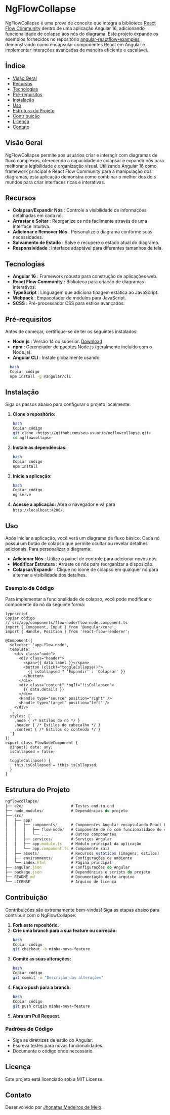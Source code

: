 # NgFlowCollapse

NgFlowCollapse é uma prova de conceito que integra a biblioteca [React Flow Community](https://reactflow.dev/) dentro de uma aplicação Angular 16, adicionando funcionalidade de colapso aos nós do diagrama. Este projeto expande os exemplos fornecidos no repositório [angular-reactflow-examples](https://github.com/relliv/angular-reactflow-examples), demonstrando como encapsular componentes React em Angular e implementar interações avançadas de maneira eficiente e escalável.

## Índice

* [Visão Geral](#visão-geral)
* [Recursos](#recursos)
* [Tecnologias](#tecnologias)
* [Pré-requisitos](#pré-requisitos)
* [Instalação](#instalação)
* [Uso](#uso)
* [Estrutura do Projeto](#estrutura-do-projeto)
* [Contribuição](#contribuição)
* [Licença](#licença)
* [Contato](#contato)

## Visão Geral

NgFlowCollapse permite aos usuários criar e interagir com diagramas de fluxo complexos, oferecendo a capacidade de colapsar e expandir nós para melhorar a legibilidade e organização visual. Utilizando Angular 16 como framework principal e React Flow Community para a manipulação dos diagramas, esta aplicação demonstra como combinar o melhor dos dois mundos para criar interfaces ricas e interativas.

## Recursos

* **Colapsar/Expandir Nós** : Controle a visibilidade de informações detalhadas em cada nó.
* **Arrastar e Soltar** : Reorganize os nós facilmente através de uma interface intuitiva.
* **Adicionar e Remover Nós** : Personalize o diagrama conforme suas necessidades.
* **Salvamento de Estado** : Salve e recupere o estado atual do diagrama.
* **Responsividade** : Interface adaptável para diferentes tamanhos de tela.

## Tecnologias

* **Angular 16** : Framework robusto para construção de aplicações web.
* **React Flow Community** : Biblioteca para criação de diagramas interativos.
* **TypeScript** : Linguagem que adiciona tipagem estática ao JavaScript.
* **Webpack** : Empacotador de módulos para JavaScript.
* **SCSS** : Pré-processador CSS para estilos avançados.

## Pré-requisitos

Antes de começar, certifique-se de ter os seguintes instalados:

* **Node.js** : Versão 14 ou superior. [Download](https://nodejs.org/)
* **npm** : Gerenciador de pacotes Node.js (geralmente incluído com o Node.js).
* **Angular CLI** : Instale globalmente usando:

```bash
  bash
  Copiar código
  npm install -g @angular/cli

```

## Instalação

Siga os passos abaixo para configurar o projeto localmente:

1. **Clone o repositório:**
   ```bash
   bash
   Copiar código
   git clone <https://github.com/seu-usuario/ngflowcollapse.git>
   cd ngflowcollapse

   ```
2. **Instale as dependências:**
   ```bash
   bash
   Copiar código
   npm install

   ```
3. **Inicie a aplicação:**
   ```bash
   bash
   Copiar código
   ng serve

   ```
4. **Acesse a aplicação:**
   Abra o navegador e vá para `http://localhost:4200/`.

## Uso

Após iniciar a aplicação, você verá um diagrama de fluxo básico. Cada nó possui um botão de colapso que permite ocultar ou revelar detalhes adicionais. Para personalizar o diagrama:

* **Adicionar Nós** : Utilize o painel de controle para adicionar novos nós.
* **Modificar Estrutura** : Arraste os nós para reorganizar a disposição.
* **Colapsar/Expandir** : Clique no ícone de colapso em qualquer nó para alternar a visibilidade dos detalhes.

### Exemplo de Código

Para implementar a funcionalidade de colapso, você pode modificar o componente do nó da seguinte forma:

```tsx
typescript
Copiar código
// src/app/components/flow-node/flow-node.component.ts
import { Component, Input } from '@angular/core';
import { Handle, Position } from 'react-flow-renderer';

@Component({
  selector: 'app-flow-node',
  template: `
    <div class="node">
      <div class="header">
        <span>{{ data.label }}</span>
        <button (click)="toggleCollapse()">
          {{ isCollapsed ? 'Expandir' : 'Colapsar' }}
        </button>
      </div>
      <div class="content" *ngIf="!isCollapsed">
        {{ data.details }}
      </div>
      <Handle type="source" position="right" />
      <Handle type="target" position="left" />
    </div>
  `,
  styles: [`
    .node { /* Estilos do nó */ }
    .header { /* Estilos do cabeçalho */ }
    .content { /* Estilos do conteúdo */ }
  `]
})
export class FlowNodeComponent {
  @Input() data: any;
  isCollapsed = false;

  toggleCollapse() {
    this.isCollapsed = !this.isCollapsed;
  }
}

```

## Estrutura do Projeto

```typescript
ngflowcollapse/
├── e2e/                     # Testes end-to-end
├── node_modules/            # Dependências do projeto
├── src/
│   ├── app/
│   │   ├── components/      # Componentes Angular encapsulando React Flow
│   │   │   ├── flow-node/   # Componente de nó com funcionalidade de colapso
│   │   │   └── ...          # Outros componentes
│   │   ├── services/        # Serviços Angular
│   │   ├── app.module.ts    # Módulo principal da aplicação
│   │   └── app.component.ts # Componente raiz
│   ├── assets/              # Recursos estáticos (imagens, estilos)
│   ├── environments/        # Configurações de ambiente
│   └── index.html           # Página principal
├── angular.json             # Configurações do Angular
├── package.json             # Dependências e scripts do projeto
├── README.md                # Documentação deste arquivo
└── LICENSE                  # Arquivo de licença

```

## Contribuição

Contribuições são extremamente bem-vindas! Siga as etapas abaixo para contribuir com o NgFlowCollapse:

1. **Fork este repositório.**
2. **Crie uma branch para a sua feature ou correção:**
   ```bash
   bash
   Copiar código
   git checkout -b minha-nova-feature

   ```
3. **Comite as suas alterações:**
   ```bash
   bash
   Copiar código
   git commit -m "Descrição das alterações"

   ```
4. **Faça o push para a branch:**
   ```bash
   bash
   Copiar código
   git push origin minha-nova-feature

   ```
5. **Abra um Pull Request.**

### Padrões de Código

* Siga as diretrizes de estilo do Angular.
* Escreva testes para novas funcionalidades.
* Documente o código onde necessário.

## Licença

Este projeto está licenciado sob a MIT License.

## Contato

Desenvolvido por [Jhonatas Medeiros de Melo](https://github.com/Medeirosjhow).
